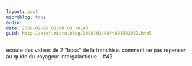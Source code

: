 ```yaml
---
layout: post
microblog: true
audio: 
date: 2008-02-08 01:00:00 +0100
guid: http://xtof.micro.blog/2008/02/08/t691642002.html
---
```

écoute des vidéos de 2 "boss" de la franchise. comment ne pas repenser au quide du voyageur intergalactique... #42
